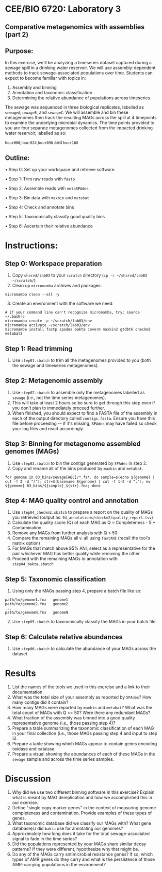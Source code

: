 # CEE/BIO 6720: Laboratory 3
## Comparative metagenomics with assemblies (part 2)


## Purpose: 

In this exercise, we'll be analyzing a timeseries dataset captured during a sewage spill in a drinking water reservoir. We will use assembly-dependent methods to track sewage-associated populations over time. Students can expect to become familiar with topics in:

1. Assembly and binning
2. Annotation and taxonomic classification
3. Determining the relative abundance of populations across timeseries

The sewage was sequenced in three biological replicates, labelled as `sewageA`,`sewageB`, and `sewageC`. We will assemble and bin these metagenomes then track the resulting MAGs across the spill at 4 timepoints to examine the underlying microbial dynamics. The time points provided to you are four separate metagenomes collected from the impacted drinking water reservoir, labelled as so:

`hour000`,`hour024`,`hour096` and `hour168`

## Outline: 

•	Step 0: Set up your workspace and retrieve software.

•	Step 1: Trim raw reads with `fastp`

•	Step 2: Assemble reads with `metaSPAdes`

•	Step 3: Bin data with `maxbin` and `metabat`

•	Step 4: Check and annotate bins 

•	Step 5: Taxonomically classify good quality bins

•	Step 6: Ascertain their relative abundance 


# Instructions:

## **Step 0: Workspace preparation** 

1.  Copy `shared/lab03` to your `scratch` directory (`cp -r ~/shared/lab03 ~/scratch/`)
2.  Clean up `micromamba` archives and packages:
```
micromamba clean --all -y
```
3.  Create an environment with the software we need:
```
# if your command line can't recognize micromamba, try: source ~/.bashrc
micromamba create -p ~/scratch/lab03/env
micromamba activate ~/scratch/lab03/env
micromamba install fastp spades bakta coverm maxbin2 gtdbtk checkm2 metabat2
```

## **Step 1: Read trimming** 
1.  Use `step01.sbatch` to trim all the metagenomes provided to you (both the sewage and timeseries metagenomes).

## **Step 2: Metagenomic assembly** 
1.  Use `step02.sbatch` to assemble only the metagenomes labelled as `sewage` (i.e., not the time series metagenomes).
2.  This will take at least 2 hours so be sure to get through this step even if you don't plan to immediately proceed further.
3.  When finished, you should expect to find a FASTA file of the assembly in each of the output directory called `contigs.fasta`. Ensure you have this file before proceeding -- if it's missing, `SPAdes` may have failed so check your log files and react accordingly.

## **Step 3: Binning for metagenome assembled genomes (MAGs)**
1. Use `step03.sbatch` to bin the contigs generated by `SPAdes` in step 2.
2. Copy and rename all of the bins produced by `maxbin` and `metabat`.
```
for genome in 03_bins/sewage[ABC]/*.fa*; do sample=$(echo ${genome} | cut -f 2 -d "/"); str=$(basename ${genome} | cut -f 1-2 -d "."); mv ${genome} 03_bins/${sample}_${str}.fna; done
```
## **Step 4: MAG quality control and annotation**
1. Use `step04_checkm2.sbatch` to prepare a report on the quality of MAGs you retrieved (output as: `04_annotations/checkm2/quality_report.tsv`)
2. Calculate the quality score (Q) of each MAG as Q = Completeness - 5 * Contamination
3. Remove any MAGs from further analysis with Q < 50
4. Compare the remaining MAGs all v. all using `fastANI` (recall the tool's matrix option)
5. For MAGs that match above 95% ANI, select as a representative for the pair whichever MAG has better quality while removing the other
6. Proceed with the remaining MAGs to annotation with `step04_bakta.sbatch`

## **Step 5: Taxonomic classification** 
1. Using only the MAGs passing step 4, prepare a batch file like so:
```
path/to/genome1.fna   genome1
path/to/genome2.fna   genome2
...
path/to/genomeN.fna   genomeN
```
2. Use `step05.sbatch` to taxonomically classify the MAGs in your batch file.

## **Step 6: Calculate relative abundances**
1. Use `step06.sbatch` to calculate the abundance of your MAGs across the dataset.
   
# Results

1.  List the names of the tools we used in this exercise and a link to their documentation.
2.  What was the total size of your assembly as reported by `SPAdes`? How many contigs did it contain?
3.  How many MAGs were reported by `maxbin` and `metabat`? What was the total count of MAGs with Q >= 50? Were there any redundant MAGs?
4.  What fraction of the assembly was binned into a good quality representative genome (i.e., those passing step 4)?
5.  Prepare a table summarizing the taxonomic classification of each MAG in your final collection (i.e., those MAGs passing step 4 and input to step 5).
6.  Prepare a table showing which MAGs appear to contain genes encoding oxidase and catalase. 
7.  Prepare a visual showing the abundances of each of these MAGs in the `sewage` sample and across the time series samples.

# Discussion

1.  Why did we use two different binning software in this exercise? Explain what is meant by MAG dereplication and how we accomplished this in our exercise.
2.  Define "single copy marker genes" in the context of measuring genome completeness and contamination. Provide examples of these types of genes.
3.  What taxonomic database did we classify our MAGs with? What gene database(s) did `bakta` use for annotating our genomes?
4.  Approximately how long does it take for the total sewage-associated signal to fade in the time series?
5.  Did the populations represented by your MAGs share similar decay patterns? If they were different, hypothesize why that might be.
6.  Do any of the MAGs carry antimicrobial resistance genes? If so, which types of AMR genes do they carry and what is the persistence of those AMR-carrying populations in the environment?
